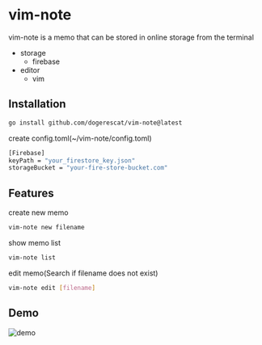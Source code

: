 # vim-note
vim-note is a memo that can be stored in online storage from the terminal

- storage
  - firebase
- editor
  - vim

## Installation
```bash
go install github.com/dogerescat/vim-note@latest
```
create config.toml(~/vim-note/config.toml)
```bash
[Firebase]
keyPath = "your_firestore_key.json"
storageBucket = "your-fire-store-bucket.com"
```
## Features
create new memo
```bash
vim-note new filename
```

show memo list
```bash
vim-note list
```


edit memo(Search if filename does not exist)
```bash
vim-note edit [filename]
```
## Demo
![demo](https://media.giphy.com/media/XDLs3UT6gl9Va0fwfL/giphy.gif)
